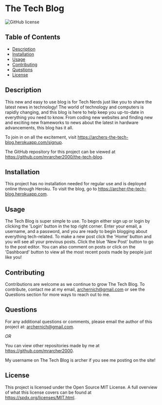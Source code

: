 # The Tech Blog
![GitHub license](https://img.shields.io/badge/license-MIT-green)

## Table of Contents

* [Description](#description)
* [Installation](#installation)
* [Usage](#usage)
* [Contributing](#contributing)
* [Questions](#questions)
* [License](#license)

## Description

This new and easy to use blog is for Tech Nerds just like you to share the latest news in technology! The world of technology and computers is rapidly changing, and this blog is here to help keep you up-to-date in everything you need to know. From coding new websites and finding new and exciting new frameworks to news about the latest in hardware advancements, this blog has it all. 

To join in on all the excitement, visit https://archers-the-tech-blog.herokuapp.com/signup.

The GitHub repository for this project can be viewed at https://github.com/mrarcher2000/the-tech-blog. 

## Installation

This project has no installation needed for regular use and is deployed online through Heroku. To visit the blog, go to https://archer-the-tech-blog.herokuapp.com.

## Usage

The Tech Blog is super simple to use. To begin either sign up or login by clicking the 'Login' button in the top right corner. Enter your email, a username, and a password, and you are ready to begin blogging about everything tech-related. To make a new post click the 'Home' button and you will see all your previous posts. Click the blue 'New Post' button to go to the post editor. You can also comment on posts or click on the 'Dashboard' button to view all the most recent posts made by people just like you! 

## Contributing

Contributions are welcome as we continue to grow The Tech Blog. To contribute, contact me at my email, archernich@gmail.com or see the Questions section for more ways to reach out to me. 


## Questions

For any additional questions or comments, please email the author of this project at: 
archernich@gmail.com.

*OR*

You can view other repositories made by me at https://github.com/mrarcher2000.

My username on The Tech Blog is archer if you see me posting on the site!

## License
    
This project is licensed under the Open Source MIT License.
A full overview of what this license covers can be found at https://spdx.org/licenses/MIT.html.
    
